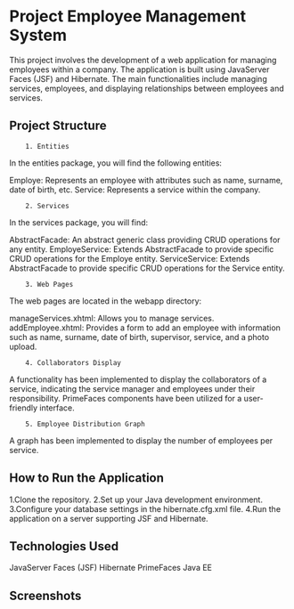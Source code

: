
# Project Employee Management System

This project involves the development of a web application for managing employees within a company. The application is built using JavaServer Faces (JSF) and Hibernate. The main functionalities include managing services, employees, and displaying relationships between employees and services.



## Project Structure
        1. Entities
In the entities package, you will find the following entities:

Employe: Represents an employee with attributes such as name, surname, date of birth, etc.
Service: Represents a service within the company.

        2. Services
In the services package, you will find:

AbstractFacade: An abstract generic class providing CRUD operations for any entity.
EmployeService: Extends AbstractFacade to provide specific CRUD operations for the Employe entity.
ServiceService: Extends AbstractFacade to provide specific CRUD operations for the Service entity.

        3. Web Pages
The web pages are located in the webapp directory:

manageServices.xhtml: Allows you to manage services.
addEmployee.xhtml: Provides a form to add an employee with information such as name, surname, date of birth, supervisor, service, and a photo upload.

        4. Collaborators Display
A functionality has been implemented to display the collaborators of a service, indicating the service manager and employees under their responsibility. PrimeFaces components have been utilized for a user-friendly interface.

        5. Employee Distribution Graph
A graph has been implemented to display the number of employees per service.
## How to Run the Application
1.Clone the repository.
2.Set up your Java development environment.
3.Configure your database settings in the hibernate.cfg.xml file.
4.Run the application on a server supporting JSF and Hibernate.
## Technologies Used
JavaServer Faces (JSF)
Hibernate
PrimeFaces
Java EE
## Screenshots




